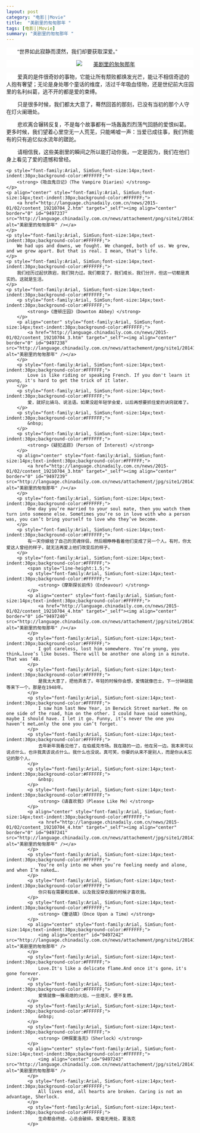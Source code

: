 ```yaml
---
layout: post
category: "电影||Movie"
title:  "美剧里的匆匆那年 "
tags: [电影||Movie]
summary: "美剧里的匆匆那年 "
---
```

<p>
	<p style="font-family:Arial, SimSun;font-size:14px;text-indent:30px;background-color:#FFFFFF;">
		“世界如此寂静而漠然，我们却要获取深爱。”
	</p>
	<p align="center" style="font-family:Arial, SimSun;font-size:14px;text-indent:30px;background-color:#FFFFFF;">
		<a href="http://language.chinadaily.com.cn/news/2015-01/02/content_19210704_2.htm" target="_self"><img align="center" border="0" id="9497236" src="http://language.chinadaily.com.cn/news/attachement/jpg/site1/20141231/00221910993f160df3051b.jpg" alt="美剧里的匆匆那年" /></a>
	</p>
	<p style="font-family:Arial, SimSun;font-size:14px;text-indent:30px;background-color:#FFFFFF;">
		爱真的是件很奇妙的事物，它能让所有颓败都焕发光芒，能让不相信奇迹的人抱有奢望；无论是身处哪个童话的维度，活过千年吸血怪物，还是世纪前大庄园里的名利纠葛，逃不开的都是爱的束缚。
	</p>
	<p style="font-family:Arial, SimSun;font-size:14px;text-indent:30px;background-color:#FFFFFF;">
		只是很多时候，我们都太大意了，蓦然回首的那刻，已没有当初的那个人守在灯火阑珊处。
	</p>
	<p style="font-family:Arial, SimSun;font-size:14px;text-indent:30px;background-color:#FFFFFF;">
		悲欢离合辗转反复，不是每个故事都有一场轰轰烈烈荡气回肠的爱恨纠葛。更多时候，我们望着心里空无一人荒芜，只能唏嘘一声：当爱已成往事，我们所能有的只有追忆似水流年的蹉跎。
	</p>
	<p style="font-family:Arial, SimSun;font-size:14px;text-indent:30px;background-color:#FFFFFF;">
		请相信我，这些美剧里的瞬间之所以能打动你我，一定是因为，我们在他们身上看见了爱的遗憾和曾经。
	</p>

	
	<p style="font-family:Arial, SimSun;font-size:14px;text-indent:30px;background-color:#FFFFFF;">
		<strong>《吸血鬼日记》（The Vampire Diaries）</strong>
	</p>
	<p align="center" style="font-family:Arial, SimSun;font-size:14px;text-indent:30px;background-color:#FFFFFF;">
		<a href="http://language.chinadaily.com.cn/news/2015-01/02/content_19210704_2.htm" target="_self"><img align="center" border="0" id="9497237" src="http://language.chinadaily.com.cn/news/attachement/png/site1/20141231/00221910993f160df31a1c.png" alt="美剧里的匆匆那年" /></a>
	</p>
	<p style="font-family:Arial, SimSun;font-size:14px;text-indent:30px;background-color:#FFFFFF;">
		We had ups and downs, we fought. We changed, both of us. We grew, and we grew apart. But that is real. I mean, that's life.
	</p>
	<p style="font-family:Arial, SimSun;font-size:14px;text-indent:30px;background-color:#FFFFFF;">
		我们经历过起伏跌宕，我们努力过。我们都变了，我们成长，我们分开，但这一切都是真实的。这就是生活。
	</p>
	<p style="font-family:Arial, SimSun;font-size:14px;text-indent:30px;background-color:#FFFFFF;">
		<p style="font-family:Arial, SimSun;font-size:14px;text-indent:30px;background-color:#FFFFFF;">
			<strong>《唐顿庄园》（Downton Abbey）</strong>
		</p>
		<p align="center" style="font-family:Arial, SimSun;font-size:14px;text-indent:30px;background-color:#FFFFFF;">
			<a href="http://language.chinadaily.com.cn/news/2015-01/02/content_19210704_3.htm" target="_self"><img align="center" border="0" id="9497238" src="http://language.chinadaily.com.cn/news/attachement/png/site1/20141231/00221910993f160df34b1d.png" alt="美剧里的匆匆那年" /></a>
		</p>
		<p style="font-family:Arial, SimSun;font-size:14px;text-indent:30px;background-color:#FFFFFF;">
			Love is like riding or speaking French. If you don't learn it young, it's hard to get the trick of it later.
		</p>
		<p style="font-family:Arial, SimSun;font-size:14px;text-indent:30px;background-color:#FFFFFF;">
			爱，就好比骑马、说法语。如果没趁年轻学会爱，以后再想要抓住爱的诀窍就难了。
		</p>
		<p style="font-family:Arial, SimSun;font-size:14px;text-indent:30px;background-color:#FFFFFF;">
			&nbsp;
		</p>
		<p style="font-family:Arial, SimSun;font-size:14px;text-indent:30px;background-color:#FFFFFF;">
			<strong>《疑犯追踪》（Person of Interest）</strong>
		</p>
		<p align="center" style="font-family:Arial, SimSun;font-size:14px;text-indent:30px;background-color:#FFFFFF;">
			<a href="http://language.chinadaily.com.cn/news/2015-01/02/content_19210704_3.htm" target="_self"><img align="center" border="0" id="9497239" src="http://language.chinadaily.com.cn/news/attachement/jpg/site1/20141231/00221910993f160df3941e.jpg" alt="美剧里的匆匆那年" /></a>
		</p>
		<p style="font-family:Arial, SimSun;font-size:14px;text-indent:30px;background-color:#FFFFFF;">
			One day you’re married to your soul mate, then you watch them turn into someone else. Sometimes you’re so in love with who a person was, you can’t bring yourself to love who they’ve become.
		</p>
		<p style="font-family:Arial, SimSun;font-size:14px;text-indent:30px;background-color:#FFFFFF;">
			有一天你嫁给了自己的灵魂伴侣，然后眼睁睁看着他们变成了另一个人。有时，你太爱这人曾经的样子，就无法再爱上他们改变后的样子。
		</p>
		<p style="font-family:Arial, SimSun;font-size:14px;text-indent:30px;background-color:#FFFFFF;">
			<span style="line-height:1.5;">
			<p style="font-family:Arial, SimSun;font-size:14px;text-indent:30px;background-color:#FFFFFF;">
				<strong>《摩斯探长前传》（Endeavour）</strong>
			</p>
			<p align="center" style="font-family:Arial, SimSun;font-size:14px;text-indent:30px;background-color:#FFFFFF;">
				<a href="http://language.chinadaily.com.cn/news/2015-01/02/content_19210704_4.htm" target="_self"><img align="center" border="0" id="9497240" src="http://language.chinadaily.com.cn/news/attachement/jpg/site1/20141231/00221910993f160df3db1f.jpg" alt="美剧里的匆匆那年" /></a>
			</p>
			<p style="font-family:Arial, SimSun;font-size:14px;text-indent:30px;background-color:#FFFFFF;">
				I got careless, lost him somewhere. You’re young, you think…love’s like buses. There will be another one along in a minute. That was ’48.
			</p>
			<p style="font-family:Arial, SimSun;font-size:14px;text-indent:30px;background-color:#FFFFFF;">
				是我太大意了，把他弄丢了。年轻的时候你会想，爱情就像巴士，下一分钟就能等来下一个。那是在1948年。
			</p>
			<p style="font-family:Arial, SimSun;font-size:14px;text-indent:30px;background-color:#FFFFFF;">
				I saw him last New Year, in Berwick Street market. Me on one side of the road, him on the other. I could have said something, maybe I should have. I let it go. Funny, it’s never the one you haven’t met…only the one you can’t forget.
			</p>
			<p style="font-family:Arial, SimSun;font-size:14px;text-indent:30px;background-color:#FFFFFF;">
				去年新年我看见他了，在伯威克市场。我在路的一边，他在另一边。我本来可以说点什么，也许我真该说点什么。我什么也没说。真可笑，你要的从来不是别人，而是你从未忘记的那个人。
			</p>
			<p style="font-family:Arial, SimSun;font-size:14px;text-indent:30px;background-color:#FFFFFF;">
				&nbsp;
			</p>
			<p style="font-family:Arial, SimSun;font-size:14px;text-indent:30px;background-color:#FFFFFF;">
				<strong>《请喜欢我》（Please Like Me）</strong>
			</p>
			<p align="center" style="font-family:Arial, SimSun;font-size:14px;text-indent:30px;background-color:#FFFFFF;">
				<a href="http://language.chinadaily.com.cn/news/2015-01/02/content_19210704_4.htm" target="_self"><img align="center" border="0" id="9497241" src="http://language.chinadaily.com.cn/news/attachement/jpg/site1/20141231/00221910993f160df44b20.jpg" alt="美剧里的匆匆那年" /></a>
			</p>
			<p style="font-family:Arial, SimSun;font-size:14px;text-indent:30px;background-color:#FFFFFF;">
				You‘re only into me when you’re feeling needy and alone, and when I’m naked….
			</p>
			<p style="font-family:Arial, SimSun;font-size:14px;text-indent:30px;background-color:#FFFFFF;">
				你只有在需要和孤单、以及我没穿衣服的时候才喜欢我。
			</p>
			<p style="font-family:Arial, SimSun;font-size:14px;text-indent:30px;background-color:#FFFFFF;">
				<strong>《童话镇》（Once Upon a Time）</strong>
			</p>
			<p align="center" style="font-family:Arial, SimSun;font-size:14px;text-indent:30px;background-color:#FFFFFF;">
				<img align="center" id="9497242" src="http://language.chinadaily.com.cn/news/attachement/png/site1/20141231/00221910993f160df48721.png" alt="美剧里的匆匆那年" />
			</p>
			<p style="font-family:Arial, SimSun;font-size:14px;text-indent:30px;background-color:#FFFFFF;">
				Love.It's like a delicate flame.And once it's gone，it's gone forever.
			</p>
			<p style="font-family:Arial, SimSun;font-size:14px;text-indent:30px;background-color:#FFFFFF;">
				爱情就像一簇易熄的火焰，一旦熄灭，便不复燃。
			</p>
			<p style="font-family:Arial, SimSun;font-size:14px;text-indent:30px;background-color:#FFFFFF;">
				&nbsp;
			</p>
			<p style="font-family:Arial, SimSun;font-size:14px;text-indent:30px;background-color:#FFFFFF;">
				<strong>《神探夏洛克》（Sherlock）</strong>
			</p>
			<p align="center" style="font-family:Arial, SimSun;font-size:14px;text-indent:30px;background-color:#FFFFFF;">
				<img align="center" id="9497243" src="http://language.chinadaily.com.cn/news/attachement/jpg/site1/20141231/00221910993f160df4b922.jpg" alt="美剧里的匆匆那年" />
			</p>
			<p style="font-family:Arial, SimSun;font-size:14px;text-indent:30px;background-color:#FFFFFF;">
				All lives end, all hearts are broken. Caring is not an advantage, Sherlock.
			</p>
			<p style="font-family:Arial, SimSun;font-size:14px;text-indent:30px;background-color:#FFFFFF;">
				生命都会终结，心总会破碎。爱毫无用处，夏洛克
			</p>
</span>
		</p>
	</p>
</p>

